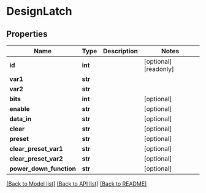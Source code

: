 # DesignLatch

## Properties
Name | Type | Description | Notes
------------ | ------------- | ------------- | -------------
**id** | **int** |  | [optional] [readonly] 
**var1** | **str** |  | 
**var2** | **str** |  | 
**bits** | **int** |  | [optional] 
**enable** | **str** |  | [optional] 
**data_in** | **str** |  | [optional] 
**clear** | **str** |  | [optional] 
**preset** | **str** |  | [optional] 
**clear_preset_var1** | **str** |  | [optional] 
**clear_preset_var2** | **str** |  | [optional] 
**power_down_function** | **str** |  | [optional] 

[[Back to Model list]](../README.md#documentation-for-models) [[Back to API list]](../README.md#documentation-for-api-endpoints) [[Back to README]](../README.md)


